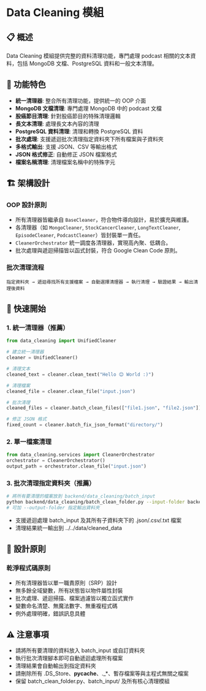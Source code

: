 # Data Cleaning 模組

## 📋 概述

Data Cleaning 模組提供完整的資料清理功能，專門處理 podcast 相關的文本資料，包括 MongoDB 文檔、PostgreSQL 資料和一般文本清理。

## 🎯 功能特色

- **統一清理器**: 整合所有清理功能，提供統一的 OOP 介面
- **MongoDB 文檔清理**: 專門處理 MongoDB 中的 podcast 文檔
- **股癌節目清理**: 針對股癌節目的特殊清理邏輯
- **長文本清理**: 處理長文本內容的清理
- **PostgreSQL 資料清理**: 清理和轉換 PostgreSQL 資料
- **批次處理**: 支援遞迴批次清理指定資料夾下所有檔案與子資料夾
- **多格式輸出**: 支援 JSON、CSV 等輸出格式
- **JSON 格式修正**: 自動修正 JSON 檔案格式
- **檔案名稱清理**: 清理檔案名稱中的特殊字元

## 🏗️ 架構設計

### OOP 設計原則

- 所有清理器皆繼承自 `BaseCleaner`，符合物件導向設計，易於擴充與維護。
- 各清理器（如 `MongoCleaner`, `StockCancerCleaner`, `LongTextCleaner`, `EpisodeCleaner`, `PodcastCleaner`）皆封裝單一責任。
- `CleanerOrchestrator` 統一調度各清理器，實現高內聚、低耦合。
- 批次處理與遞迴掃描皆以函式封裝，符合 Google Clean Code 原則。

### 批次清理流程

```
指定資料夾 → 遞迴尋找所有支援檔案 → 自動選擇清理器 → 執行清理 → 驗證結果 → 輸出清理後資料
```

## 🚀 快速開始

### 1. 統一清理器（推薦）

```python
from data_cleaning import UnifiedCleaner

# 建立統一清理器
cleaner = UnifiedCleaner()

# 清理文本
cleaned_text = cleaner.clean_text("Hello 😊 World :)")

# 清理檔案
cleaned_file = cleaner.clean_file("input.json")

# 批次清理
cleaned_files = cleaner.batch_clean_files(["file1.json", "file2.json"])

# 修正 JSON 格式
fixed_count = cleaner.batch_fix_json_format("directory/")
```

### 2. 單一檔案清理

```python
from data_cleaning.services import CleanerOrchestrator
orchestrator = CleanerOrchestrator()
output_path = orchestrator.clean_file("input.json")
```

### 3. 批次清理指定資料夾（推薦）

```bash
# 將所有要清理的檔案放到 backend/data_cleaning/batch_input
python backend/data_cleaning/batch_clean_folder.py --input-folder backend/data_cleaning/batch_input
# 可加 --output-folder 指定輸出資料夾
```

- 支援遞迴處理 batch_input 及其所有子資料夾下的 .json/.csv/.txt 檔案
- 清理結果統一輸出到 ../../data/cleaned_data

## 🎯 設計原則

### 乾淨程式碼原則
- 所有清理器皆以單一職責原則（SRP）設計
- 無多餘全域變數，所有狀態皆以物件屬性封裝
- 批次處理、遞迴掃描、檔案過濾皆以獨立函式實作
- 變數命名清楚、無魔法數字、無重複程式碼
- 例外處理明確，錯誤訊息具體

## ⚠️ 注意事項

- 請將所有要清理的資料放入 batch_input 或自訂資料夾
- 執行批次清理腳本即可自動遞迴處理所有檔案
- 清理結果會自動輸出到指定資料夾 
- 請刪除所有 .DS_Store、__pycache__、._*、暫存檔案等與主程式無關之檔案
- 保留 batch_clean_folder.py、batch_input/ 及所有核心清理模組 